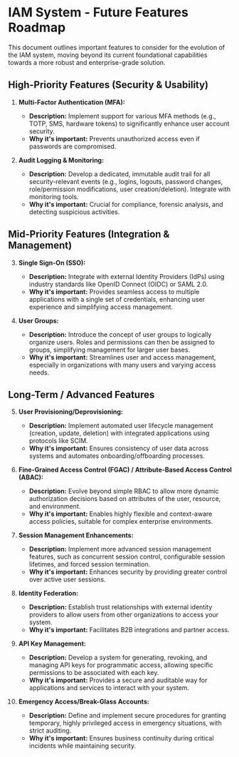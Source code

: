 # IAM System - Future Features Roadmap

This document outlines important features to consider for the evolution of the IAM system, moving beyond its current foundational capabilities towards a more robust and enterprise-grade solution.

## High-Priority Features (Security & Usability)

1.  **Multi-Factor Authentication (MFA):**
    *   **Description:** Implement support for various MFA methods (e.g., TOTP, SMS, hardware tokens) to significantly enhance user account security.
    *   **Why it's important:** Prevents unauthorized access even if passwords are compromised.

2.  **Audit Logging & Monitoring:**
    *   **Description:** Develop a dedicated, immutable audit trail for all security-relevant events (e.g., logins, logouts, password changes, role/permission modifications, user creation/deletion). Integrate with monitoring tools.
    *   **Why it's important:** Crucial for compliance, forensic analysis, and detecting suspicious activities.

## Mid-Priority Features (Integration & Management)

3.  **Single Sign-On (SSO):**
    *   **Description:** Integrate with external Identity Providers (IdPs) using industry standards like OpenID Connect (OIDC) or SAML 2.0.
    *   **Why it's important:** Provides seamless access to multiple applications with a single set of credentials, enhancing user experience and simplifying access management.

4.  **User Groups:**
    *   **Description:** Introduce the concept of user groups to logically organize users. Roles and permissions can then be assigned to groups, simplifying management for larger user bases.
    *   **Why it's important:** Streamlines user and access management, especially in organizations with many users and varying access needs.

## Long-Term / Advanced Features

5.  **User Provisioning/Deprovisioning:**
    *   **Description:** Implement automated user lifecycle management (creation, update, deletion) with integrated applications using protocols like SCIM.
    *   **Why it's important:** Ensures consistency of user data across systems and automates onboarding/offboarding processes.

6.  **Fine-Grained Access Control (FGAC) / Attribute-Based Access Control (ABAC):**
    *   **Description:** Evolve beyond simple RBAC to allow more dynamic authorization decisions based on attributes of the user, resource, and environment.
    *   **Why it's important:** Enables highly flexible and context-aware access policies, suitable for complex enterprise environments.

7. **Session Management Enhancements:**
    *   **Description:** Implement more advanced session management features, such as concurrent session control, configurable session lifetimes, and forced session termination.
    *   **Why it's important:** Enhances security by providing greater control over active user sessions.

8. **Identity Federation:**
    *   **Description:** Establish trust relationships with external identity providers to allow users from other organizations to access your system.
    *   **Why it's important:** Facilitates B2B integrations and partner access.

9. **API Key Management:**
    *   **Description:** Develop a system for generating, revoking, and managing API keys for programmatic access, allowing specific permissions to be associated with each key.
    *   **Why it's important:** Provides a secure and auditable way for applications and services to interact with your system.

10. **Emergency Access/Break-Glass Accounts:**
    *   **Description:** Define and implement secure procedures for granting temporary, highly privileged access in emergency situations, with strict auditing.
    *   **Why it's important:** Ensures business continuity during critical incidents while maintaining security. 